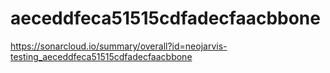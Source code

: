 # aeceddfeca51515cdfadecfaacbbone
https://sonarcloud.io/summary/overall?id=neojarvis-testing_aeceddfeca51515cdfadecfaacbbone
